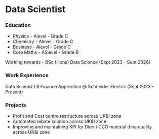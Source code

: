 # Data Scientist

### Education
* Physics - Alevel - Grade C
* Chemistry - Alevel - Grade C
* Business - Alevel - Grade C
* Core Maths - ASlevel - Grade B

Working towards - BSc (Hons) Data Science (Sept 2023 - Sept 2026)

### Work Experience
Data Scienist L6 Finance Apprentice @ Schneider Electric (Sept 2023 - Present)

### Projects
* Profit and Cost centre restructure across UK&I zone
* Automated rebate solution across UK&I zone
* Improving and maintaining KPI for Direct CCO material data quality across UK&I zone






